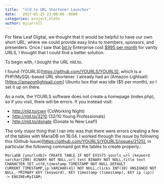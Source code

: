 ```yaml
---
title:  "nld.to URL Shortener Launches"
date:   2017-01-25 23:00:00 -0600
categories: project,nldto
author: mjcarroll
---
```

For New Leaf Digital, we thought that it would be helpful to have our own short URL, where we could provide easy links to members, sponsors, and presenters.  Once I saw that [bit.ly](http://bit.ly) Enterprise cost [$995 per month](https://www.quora.com/How-much-do-vanity-URL-shorteners-cost) for vanity URLS, I thought that I could find a better solution.

To begin with, I bought the URL nld.to.

I found (YOURLS)[https://github.com/YOURLS/YOURLS], which is a PHP/MySQL-based URL shortener.  I already had an (Amazon Lightsail)[https://amazonlightsail.com] Ubuntu box that was idle ($5 per month), so I set it up on there.

As a note, the YOURLS software does not create a homepage (index.php), so if you visit, there will be errors.  If you instead visit:

* http://nld.to/cwn (CoWorking Night)
* http://nld.to/3210 (32/10 Young Professionals)
* http://nld.to/donate (Donate to New Leaf!)

The only major thing that I ran into was that there were errors creating a few of the tables with MariaDB on 16.04.  I worked through the issue by following this (Github Issue)[https://github.com/YOURLS/YOURLS/issues/2125], in particular the following command got the tables to create properly.:

```
MariaDB [yourlsdb]> CREATE TABLE IF NOT EXISTS yourls_url (keyword varchar(200) BINARY NOT NULL,url text BINARY NOT NULL,title text CHARACTER SET utf8,timestamp TIMESTAMP NOT NULL DEFAULT CURRENT_TIMESTAMP,ip VARCHAR(41) NOT NULL,clicks INT(10) UNSIGNED NOT NULL, PRIMARY KEY (keyword), KEY timestamp (timestamp), KEY ip (ip))
-> ENGINE=MyISAM;
```
